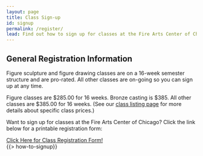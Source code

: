 ```yaml
---
layout: page
title: Class Sign-up 
id: signup 
permalink: /register/
lead: Find out how to sign up for classes at the Fire Arts Center of Chicago below.
---
```

<section id="class-signup">
    <div class="container">
        <div class="row">
            <div class="col-md-8">
                <h2>General Registration Information</h2>
                <p>Figure sculpture and figure drawing classes are on a 16-week semester structure and are pro-rated. All other classes are on-going so you can sign up at any time.</p>
                <p>Figure classes are $285.00 for 16 weeks. Bronze casting is $385. All other classes are $385.00 for 16 weeks. (See our <a href="{{org.siteRoot.development}}/classes">class listing page</a> for more details about specific class prices.)</p>
                <p>Want to sign up for classes at the Fire Arts Center of Chicago? Click the link below for a printable registration form:</p>
                <a class="btn btn-lg btn-primary" href="{{org.siteRoot.development}}/downlaods/{{org.docs.register}}" target="firearts">Click Here for Class Registration Form!</a>
            </div>
            <div class="col-md-4">
                {{> how-to-signup}}
            </div>
        </div>
    </div>
</section>
